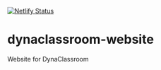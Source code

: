 [![Netlify Status](https://api.netlify.com/api/v1/badges/d7d6d55a-ef80-41da-9809-459ba74269dd/deploy-status)](https://app.netlify.com/sites/dynaclassroom/deploys)

# dynaclassroom-website
Website for DynaClassroom
